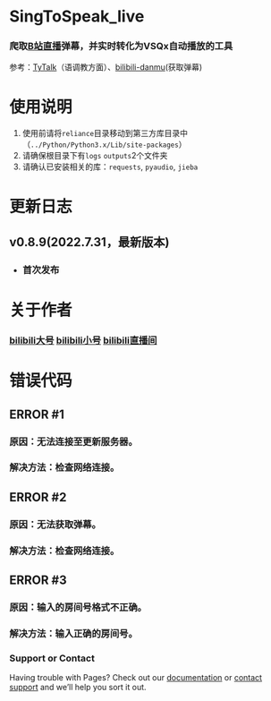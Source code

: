 # SingToSpeak_live

### 爬取[B站直播](https://live.bilibili.com "哔哩哔哩干杯~")弹幕，并实时转化为VSQx自动播放的工具
参考：[TyTalk](https://github.com/GalaxieT/TyTalk "by GalaxieT")（语调教方面）、[bilibili-danmu](https://github.com/jonssonyan/bilibili-danmu "by jonssonyan")(获取弹幕)


# 使用说明

1. 使用前请将`reliance`目录移动到第三方库目录中（`../Python/Python3.x/Lib/site-packages`）
2. 请确保根目录下有`logs` `outputs`2个文件夹
3. 请确认已安装相关的库：`requests`, `pyaudio`, `jieba`

# 更新日志

## v0.8.9(2022.7.31，最新版本)
- ### 首次发布

# 关于作者
### [bilibili大号](https://space.bilibili.com/573734644 "Xwei_P") [bilibili小号](https://space.bilibili.com/691973660 "是Xwie不是Xwei") [bilibili直播间](https://space.bilibili.com/691973660 "不定期使用SingToSpeak_live直播")

# 错误代码

## ERROR #1
### 原因：无法连接至更新服务器。
### 解决方法：检查网络连接。

## ERROR #2
### 原因：无法获取弹幕。
### 解决方法：检查网络连接。

## ERROR #3
### 原因：输入的房间号格式不正确。
### 解决方法：输入正确的房间号。

### Support or Contact

Having trouble with Pages? Check out our [documentation](https://docs.github.com/categories/github-pages-basics/) or [contact support](https://support.github.com/contact) and we’ll help you sort it out.
